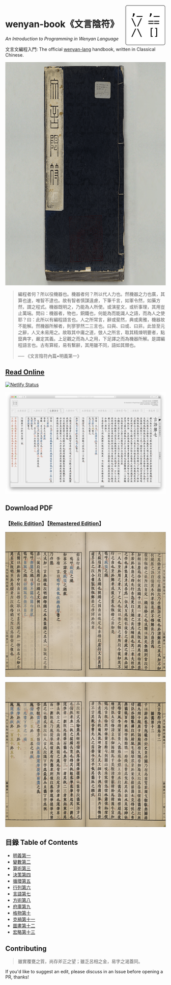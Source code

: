 <img src="assets/wy-logo.svg" align="right" width="128" height="128"/>

# wenyan-book《文言陰符》

*An Introduction to Programming in Wenyan Language*

文言文編程入門: The official [wenyan-lang](https://wy-lang.org) handbook, written in Classical Chinese.

<img src="assets/cover-alt.png" height="700">

> 編程者何？所以役機器也。機器者何？所以代人力也。然機器之力也廣，其算也速，唯智不逮也。故有智者慎謀遠慮，下筆千言，如軍令然，如藥方然，謂之程式。機器既明之，乃能為人所使。或演星文，或析事理，其用豈止萬端。問曰：機器者，物也，銅鐵也，何能為而能識人之語，而為人之使耶？曰：此所以有編程語言也。人之所常言，辭或斐然，典或奧雅，機器故不能解。然機器所解者，則寥寥然二三言也。曰與、曰或、曰非。此皆至元之辭，人又未易用之。故取其中庸之道，倣人之所言，取其精煉明要者，點竄典字，嚴定其義。上足觀之而為人之用，下足譯之而為機器所解。是謂編程語言也。古有算經，易有繫辭，其用雖不同，語如其類也。
> 
> ── 《文言陰符內篇•明義第一》

## [Read Online](https://wy-book.netlify.com/)

[![Netlify Status](https://api.netlify.com/api/v1/badges/7c6b5275-99ea-4dfa-af77-23ac38b80ac6/deploy-status)](https://app.netlify.com/sites/wy-book/deploys)

[![](assets/screenshots/screenshot001.png)](https://wy-book.netlify.com/)


## Download PDF

### 【[Relic Edition](https://github.com/LingDong-/wenyan-book/releases)】【[Remastered Edition](../assets/wenyan-book.pdf)】

[![](assets/screenshots/screenshot003.png)](https://github.com/LingDong-/wenyan-book/releases)

[![](assets/screenshots/screenshot004.png)](https://github.com/LingDong-/wenyan-book/releases)


## 目錄 Table of Contents

- [明義第一](01%20明義第一.md)
- [變數第二](02%20變數第二.md)
- [算術第三](03%20算術第三.md)
- [決策第四](04%20決策第四.md)
- [循環第五](05%20循環第五.md)
- [行列第六](06%20行列第六.md)
- [言語第七](07%20言語第七.md)
- [方術第八](08%20方術第八.md)
- [府庫第九](09%20府庫第九.md)
- [格物第十](10%20格物第十.md)
- [克禍第十一](11%20克禍第十一.md)
- [圖畫第十二](12%20圖畫第十二.md)
- [宏略第十三](13%20宏略第十三.md)

## Contributing


> 雖實覆甕之質，尚存斧正之望；雖乏呂相之金，易字之渴蓋同。

If you'd like to suggest an edit, please discuss in an Issue before opening a PR, thanks!
